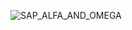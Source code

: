 ![SAP_ALFA_AND_OMEGA](https://github.com/user-attachments/assets/4bb59474-c3ae-4c3e-b1d9-7073d2f8d45f)
